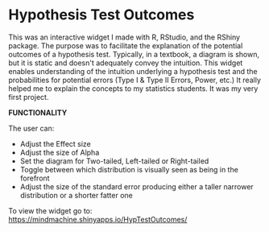 # Hypothesis Test Outcomes
This was an interactive widget I made with R, RStudio, and the RShiny package. The purpose was to facilitate the explanation of the potential outcomes of a hypothesis test. Typically, in a textbook, a diagram is shown, but it is static and doesn't adequately convey the intuition. This widget enables understanding of the intuition underlying a hypothesis test and the probabilities for potential errors (Type I & Type II Errors, Power, etc.) It really helped me to explain the concepts to my statistics students. It was my very first project. 

**FUNCTIONALITY**

The user can:
- Adjust the Effect size
- Adjust the size of Alpha
- Set the diagram for Two-tailed, Left-tailed or Right-tailed
- Toggle between which distribution is visually seen as being in the forefront
- Adjust the size of the standard error producing either a taller narrower distribution or a shorter fatter one 

To view the widget go to: https://mindmachine.shinyapps.io/HypTestOutcomes/
